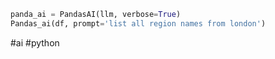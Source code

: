 ```python
panda_ai = PandasAI(llm, verbose=True)
Pandas_ai(df, prompt='list all region names from london')
```

#ai #python 
